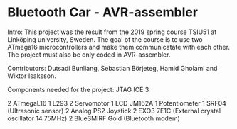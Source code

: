 # Bluetooth Car - AVR-assembler

Intro: This project was the result from the 2019 spring course TSIU51 at Linköping university, Sweden. The goal of the course is to use two ATmega16 microcontrollers and make them communicatate with each other. The project must also be only coded in AVR-assembler. 

Contributors:  Dutsadi Bunliang, Sebastian Börjeteg, Hamid Gholami and Wiktor Isaksson. 

Components needed for the project: 
JTAG ICE 3

2 ATmegaL16
1 L293
2 Servomotor 
1 LCD JM162A
1 Potentiometer
1 SRF04 (Ultrasonic sensor)
2 Analog PS2 Joystick
2 EXO3 7E1C (External crystal oscillator 14.75MHz)
2 BlueSMIRF Gold (Bluetooth modem)




